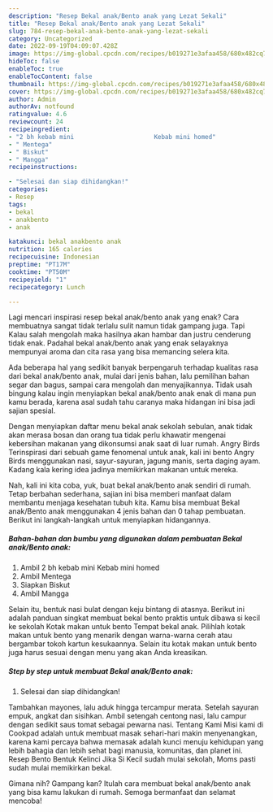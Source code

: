 ```yaml
---
description: "Resep Bekal anak/Bento anak yang Lezat Sekali"
title: "Resep Bekal anak/Bento anak yang Lezat Sekali"
slug: 784-resep-bekal-anak-bento-anak-yang-lezat-sekali
category: Uncategorized
date: 2022-09-19T04:09:07.428Z
image: https://img-global.cpcdn.com/recipes/b019271e3afaa458/680x482cq70/bekal-anakbento-anak-foto-resep-utama.jpg
hideToc: false
enableToc: true
enableTocContent: false
thumbnail: https://img-global.cpcdn.com/recipes/b019271e3afaa458/680x482cq70/bekal-anakbento-anak-foto-resep-utama.jpg
cover: https://img-global.cpcdn.com/recipes/b019271e3afaa458/680x482cq70/bekal-anakbento-anak-foto-resep-utama.jpg
author: Admin
authorAv: notfound
ratingvalue: 4.6
reviewcount: 24
recipeingredient:
- "2 bh kebab mini                      Kebab mini homed"
- " Mentega"
- " Biskut"
- " Mangga"
recipeinstructions:

- "Selesai dan siap dihidangkan!"
categories:
- Resep
tags:
- bekal
- anakbento
- anak

katakunci: bekal anakbento anak 
nutrition: 165 calories
recipecuisine: Indonesian
preptime: "PT17M"
cooktime: "PT50M"
recipeyield: "1"
recipecategory: Lunch

---
```



Lagi mencari inspirasi resep bekal anak/bento anak yang enak? Cara membuatnya sangat tidak terlalu sulit namun tidak gampang juga. Tapi Kalau salah mengolah maka hasilnya akan hambar dan justru cenderung tidak enak. Padahal bekal anak/bento anak yang enak selayaknya mempunyai aroma dan cita rasa yang bisa memancing selera kita.


Ada beberapa hal yang sedikit banyak berpengaruh terhadap kualitas rasa dari bekal anak/bento anak, mulai dari jenis bahan, lalu pemilihan bahan segar dan bagus, sampai cara mengolah dan menyajikannya. Tidak usah bingung kalau ingin menyiapkan bekal anak/bento anak enak di mana pun kamu berada, karena asal sudah tahu caranya maka hidangan ini bisa jadi sajian spesial.

Dengan menyiapkan daftar menu bekal anak sekolah sebulan, anak tidak akan merasa bosan dan orang tua tidak perlu khawatir mengenai kebersihan makanan yang dikonsumsi anak saat di luar rumah. Angry Birds Terinspirasi dari sebuah game fenomenal untuk anak, kali ini bento Angry Birds menggunakan nasi, sayur-sayuran, jagung manis, serta daging ayam. Kadang kala kering idea jadinya memikirkan makanan untuk mereka.


Nah, kali ini kita coba, yuk, buat bekal anak/bento anak sendiri di rumah. Tetap berbahan sederhana, sajian ini bisa memberi manfaat dalam membantu menjaga kesehatan tubuh kita. Kamu bisa membuat Bekal anak/Bento anak menggunakan 4 jenis bahan dan 0 tahap pembuatan. Berikut ini langkah-langkah untuk menyiapkan hidangannya.

<!--inarticleads1-->

##### Bahan-bahan dan bumbu yang digunakan dalam pembuatan Bekal anak/Bento anak:

1. Ambil 2 bh kebab mini                      Kebab mini homed
1. Ambil  Mentega
1. Siapkan  Biskut
1. Ambil  Mangga


Selain itu, bentuk nasi bulat dengan keju bintang di atasnya. Berikut ini adalah panduan singkat membuat bekal bento praktis untuk dibawa si kecil ke sekolah Kotak makan untuk bento Tempat bekal anak. Pilihlah kotak makan untuk bento yang menarik dengan warna-warna cerah atau bergambar tokoh kartun kesukaannya. Selain itu kotak makan untuk bento juga harus sesuai dengan menu yang akan Anda kreasikan. 

<!--inarticleads2-->

##### Step by step untuk membuat Bekal anak/Bento anak:


1. Selesai dan siap dihidangkan!

Tambahkan mayones, lalu aduk hingga tercampur merata. Setelah sayuran empuk, angkat dan sisihkan. Ambil setengah centong nasi, lalu campur dengan sedikit saus tomat sebagai pewarna nasi. Tentang Kami Misi kami di Cookpad adalah untuk membuat masak sehari-hari makin menyenangkan, karena kami percaya bahwa memasak adalah kunci menuju kehidupan yang lebih bahagia dan lebih sehat bagi manusia, komunitas, dan planet ini. Resep Bento Bentuk Kelinci Jika Si Kecil sudah mulai sekolah, Moms pasti sudah mulai memikirkan bekal. 

Gimana nih? Gampang kan? Itulah cara membuat bekal anak/bento anak yang bisa kamu lakukan di rumah. Semoga bermanfaat dan selamat mencoba!
